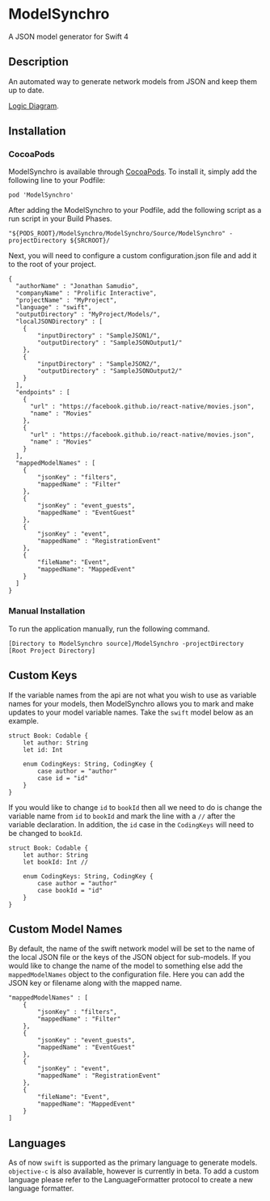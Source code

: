 # ModelSynchro
A JSON model generator for Swift 4

## Description

An automated way to generate network models from JSON and keep them up to date.

[Logic Diagram](https://www.lucidchart.com/invitations/accept/d9a748ce-7ffd-463a-abcd-716f6914a8d5).

## Installation

### CocoaPods

ModelSynchro is available through [CocoaPods](http://cocoapods.org). To install
it, simply add the following line to your Podfile:

```
pod 'ModelSynchro'
```

After adding the ModelSynchro to your Podfile, add the following script as a run script in your Build Phases.

```
"${PODS_ROOT}/ModelSynchro/ModelSynchro/Source/ModelSynchro" -projectDirectory ${SRCROOT}/
```

Next, you will need to configure a custom configuration.json file and add it to the root of your project.

```
{
  "authorName" : "Jonathan Samudio",
  "companyName" : "Prolific Interactive",
  "projectName" : "MyProject",
  "language" : "swift",
  "outputDirectory" : "MyProject/Models/",
  "localJSONDirectory" : [
    {
        "inputDirectory" : "SampleJSON1/",
        "outputDirectory" : "SampleJSONOutput1/"
    },
    {
        "inputDirectory" : "SampleJSON2/",
        "outputDirectory" : "SampleJSONOutput2/"
    }
  ],
  "endpoints" : [
    {
      "url" : "https://facebook.github.io/react-native/movies.json",
      "name" : "Movies"
    },
    {
      "url" : "https://facebook.github.io/react-native/movies.json",
      "name" : "Movies"
    }
  ],
  "mappedModelNames" : [
    {
        "jsonKey" : "filters",
        "mappedName" : "Filter"
    },
    {
        "jsonKey" : "event_guests",
        "mappedName" : "EventGuest"
    },
    {
        "jsonKey" : "event",
        "mappedName" : "RegistrationEvent"
    },
    {
        "fileName": "Event",
        "mappedName": "MappedEvent"
    }
  ]
}
```

### Manual Installation

To run the application manually, run the following command.

```
[Directory to ModelSynchro source]/ModelSynchro -projectDirectory [Root Project Directory]
```

## Custom Keys

If the variable names from the api are not what you wish to use as variable names for your models, then ModelSynchro allows you to mark and make updates to your model variable names. Take the `swift` model below as an example.

```
struct Book: Codable {
	let author: String
	let id: Int

	enum CodingKeys: String, CodingKey {
		case author = "author"
		case id = "id"
	}
}
```

If you would like to change `id` to `bookId` then all we need to do is change the variable name from `id` to `bookId` and mark the line with a `//` after the variable declaration. In addition, the `id` case in the `CodingKeys` will need to be changed to `bookId`.   

```
struct Book: Codable {
	let author: String
	let bookId: Int //

	enum CodingKeys: String, CodingKey {
		case author = "author"
		case bookId = "id"
	}
}
```

## Custom Model Names

By default, the name of the swift network model will be set to the name of the local JSON file or the keys of the JSON object for sub-models. If you would like to change the name of the model to something else add the `mappedModelNames` object to the configuration file. Here you can add the JSON key or filename along with the mapped name.

```
"mappedModelNames" : [
    {
        "jsonKey" : "filters",
        "mappedName" : "Filter"
    },
    {
        "jsonKey" : "event_guests",
        "mappedName" : "EventGuest"
    },
    {
        "jsonKey" : "event",
        "mappedName" : "RegistrationEvent"
    },
    {
        "fileName": "Event",
        "mappedName": "MappedEvent"
    }
]
```

## Languages

As of now `swift` is supported as the primary language to generate models. `objective-c` is also available, however is currently in beta. To add a custom language please refer to the LanguageFormatter protocol to create a new language formatter.

